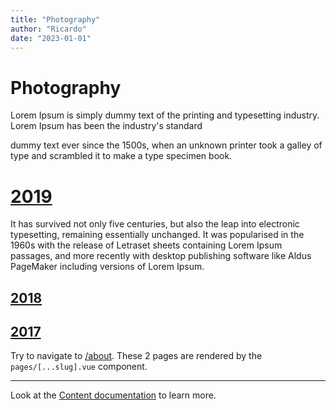```yaml
---
title: "Photography"
author: "Ricardo"
date: "2023-01-01"
---
```


# Photography

Lorem Ipsum is simply dummy text of the printing and typesetting industry. Lorem Ipsum has been the industry's standard
<!--more-->

dummy text ever since the 1500s, when an unknown printer took a galley of type and
scrambled it to make a type specimen
book.

# [2019](/photography/2019)

It has survived not only five centuries, but also the leap into electronic typesetting, remaining essentially
unchanged. It was popularised in the 1960s with the release of Letraset sheets containing Lorem Ipsum passages, and more
recently with desktop publishing software like Aldus PageMaker including versions of Lorem Ipsum.

## [2018](/photography/2018)

## [2017](/photography/2017)

Try to navigate to [/about](/content/blog/about.md). These 2 pages are rendered by the `pages/[...slug].vue` component.

---

Look at the [Content documentation](https://content.nuxtjs.org/) to learn more.
